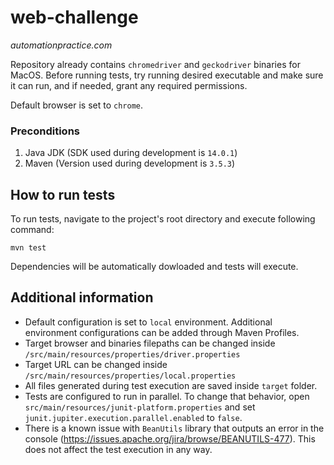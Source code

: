 # web-challenge
_automationpractice.com_

Repository already contains `chromedriver` and `geckodriver` binaries for MacOS. Before running tests, try running desired executable and make sure it can run, and if needed, grant any required permissions.

Default browser is set to `chrome`.

### Preconditions
1. Java JDK (SDK used during development is `14.0.1`)
2. Maven (Version used during development is `3.5.3`)

## How to run tests

To run tests, navigate to the project's root directory and execute following command:
```
mvn test
```

Dependencies will be automatically dowloaded and tests will execute.

## Additional information
- Default configuration is set to `local` environment. Additional environment configurations can be added through Maven Profiles.
- Target browser and binaries filepaths can be changed inside `/src/main/resources/properties/driver.properties`
- Target URL can be changed inside `/src/main/resources/properties/local.properties`
- All files generated during test execution are saved inside `target` folder.
- Tests are configured to run in parallel. To change that behavior, open `src/main/resources/junit-platform.properties` and set `junit.jupiter.execution.parallel.enabled` to `false`.
- There is a known issue with `BeanUtils` library that outputs an error in the console (https://issues.apache.org/jira/browse/BEANUTILS-477). This does not affect the test execution in any way. 
